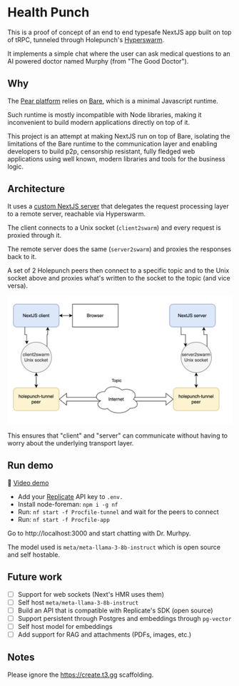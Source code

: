 # Health Punch

This is a proof of concept of an end to end typesafe NextJS app built on top of tRPC, tunneled through Holepunch's [Hyperswarm](https://docs.pears.com/building-blocks/hyperswarm).

It implements a simple chat where the user can ask medical questions to an AI powered doctor named Murphy (from "The Good Doctor").

## Why

The [Pear platform](https://docs.pears.com) relies on [Bare](https://github.com/holepunchto/bare), which is a minimal Javascript runtime.

Such runtime is mostly incompatible with Node libraries, making it inconvenient to build modern applications directly on top of it.

This project is an attempt at making NextJS run on top of Bare, isolating the limitations of the Bare runtime to the communication layer and enabling developers to build p2p, censorship resistant, fully fledged web applications using well known, modern libraries and tools for the business logic.

## Architecture

It uses a [custom NextJS server](https://nextjs.org/docs/pages/building-your-application/configuring/custom-server) that delegates the request processing layer to a remote server, reachable via Hyperswarm.

The client connects to a Unix socket (`client2swarm`) and every request is proxied through it.

The remote server does the same (`server2swarm`) and proxies the responses back to it.

A set of 2 Holepunch peers then connect to a specific topic and to the Unix socket above and proxies what's written to the socket to the topic (and vice versa).

![Architecture](./.readme/arch.png)

This ensures that "client" and "server" can communicate without having to worry about the underlying transport layer.

## Run demo

🎥 [Video demo](https://youtu.be/b-_N3v5Y748)

- Add your [Replicate](https://replicate.com) API key to `.env.`
- Install node-foreman: `npm i -g nf`
- Run: `nf start -f Procfile-tunnel` and wait for the peers to connect
- Run: `nf start -f Procfile-app`

Go to http://localhost:3000 and start chatting with Dr. Murhpy.

The model used is `meta/meta-llama-3-8b-instruct` which is open source and self hostable.

## Future work

- [ ] Support for web sockets (Next's HMR uses them)
- [ ] Self host `meta/meta-llama-3-8b-instruct`
- [ ] Build an API that is compatible with Replicate's SDK (open source)
- [ ] Support persistent through Postgres and embeddings through `pg-vector`
- [ ] Self host model for embeddings
- [ ] Add support for RAG and attachments (PDFs, images, etc.)

## Notes

Please ignore the https://create.t3.gg scaffolding.
